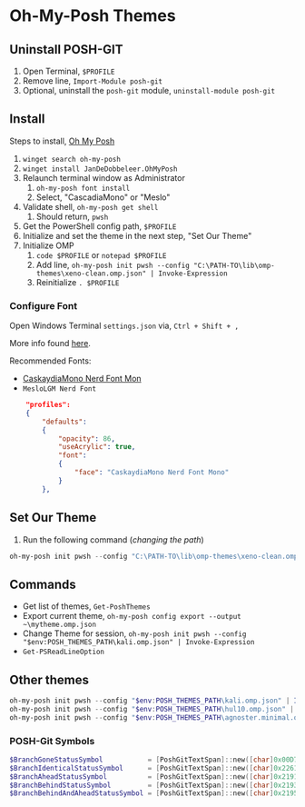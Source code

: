 # Oh-My-Posh Themes

## Uninstall POSH-GIT

1. Open Terminal, `$PROFILE`
2. Remove line, `Import-Module posh-git`
3. Optional, uninstall the `posh-git` module, `uninstall-module posh-git`

## Install

Steps to install, [Oh My Posh](https://ohmyposh.dev/)

1. `winget search oh-my-posh`
2. `winget install JanDeDobbeleer.OhMyPosh`
3. Relaunch terminal window as Administrator
   1. `oh-my-posh font install`
   2. Select, "CascadiaMono" or "Meslo"
4. Validate shell, `oh-my-posh get shell`
   1. Should return, `pwsh`
5. Get the PowerShell config path, `$PROFILE`
6. Initialize and set the theme in the next step, "Set Our Theme"
7. Initialize OMP
   1. `code $PROFILE`  or  `notepad $PROFILE`
   2. Add line, `oh-my-posh init pwsh --config "C:\PATH-TO\lib\omp-themes\xeno-clean.omp.json" | Invoke-Expression`
   3. Reinitialize `. $PROFILE`

### Configure Font

Open Windows Terminal `settings.json` via, `Ctrl + Shift + ,`

More info found [here](https://ohmyposh.dev/docs/installation/fonts).

Recommended Fonts:

* [CaskaydiaMono Nerd Font Mon](https://github.com/ryanoasis/nerd-fonts/releases/download/v3.1.1/CascadiaMono.zip)
* `MesloLGM Nerd Font`

```json
    "profiles":
    {
        "defaults":
        {
            "opacity": 86,
            "useAcrylic": true,
            "font":
            {
                "face": "CaskaydiaMono Nerd Font Mono"
            }
        },
```

## Set Our Theme

1. Run the following command (_changing the path_)

```powershell
oh-my-posh init pwsh --config "C:\PATH-TO\lib\omp-themes\xeno-clean.omp.json" | Invoke-Expression
```

## Commands

* Get list of themes, `Get-PoshThemes`
* Export current theme, `oh-my-posh config export --output ~\mytheme.omp.json`
* Change Theme for session, `oh-my-posh init pwsh --config "$env:POSH_THEMES_PATH\kali.omp.json" | Invoke-Expression`
* `Get-PSReadLineOption`

## Other themes

```powershell
oh-my-posh init pwsh --config "$env:POSH_THEMES_PATH\kali.omp.json" | Invoke-Expression
oh-my-posh init pwsh --config "$env:POSH_THEMES_PATH\hul10.omp.json" | Invoke-Expression
oh-my-posh init pwsh --config "$env:POSH_THEMES_PATH\agnoster.minimal.omp.json" | Invoke-Expression
```

### POSH-Git Symbols

```powershell
$BranchGoneStatusSymbol           = [PoshGitTextSpan]::new([char]0x00D7, [ConsoleColor]::DarkCyan) # × Multiplication sign
$BranchIdenticalStatusSymbol      = [PoshGitTextSpan]::new([char]0x2261, [ConsoleColor]::Cyan)     # ≡ Three horizontal lines
$BranchAheadStatusSymbol          = [PoshGitTextSpan]::new([char]0x2191, [ConsoleColor]::Green)    # ↑ Up arrow
$BranchBehindStatusSymbol         = [PoshGitTextSpan]::new([char]0x2193, [ConsoleColor]::Red)      # ↓ Down arrow
$BranchBehindAndAheadStatusSymbol = [PoshGitTextSpan]::new([char]0x2195, [ConsoleColor]::Yellow)   # ↕ Up & Down arrow
```
